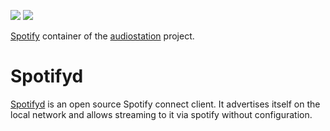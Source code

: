 [![](https://images.microbadger.com/badges/image/audiostation/spotify.svg)](https://microbadger.com/images/audiostation/spotify "Get your own image badge on microbadger.com")
[![](https://images.microbadger.com/badges/version/audiostation/spotify.svg)](https://microbadger.com/images/audiostation/spotify "Get your own version badge on microbadger.com")

[Spotify](https://github.com/Spotifyd/spotifyd) container of the
[audiostation](https://github.com/deisi/audiostation) project.

# Spotifyd
[Spotifyd](https://github.com/Spotifyd/spotifyd) is an open source Spotify
connect client. It advertises itself on the local network and allows 
streaming to it via spotify without configuration.
